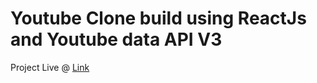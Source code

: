 # Youtube Clone build using ReactJs and Youtube data API V3

Project Live @ [Link](https://youtube-jm.netlify.com)

